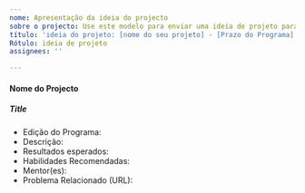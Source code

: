```yaml
---
nome: Apresentação da ideia do projecto
sobre o projecto: Use este modelo para enviar uma ideia de projeto para nosso programa de mentoria
título: 'ideia do projeto: [nome do seu projeto] - [Prazo do Programa]'
Rótulo: ideia de projeto
assignees: ''

---
```


####  Nome do Projecto
##### Title
- Edição do Programa:
- Descrição:
- Resultados esperados:
- Habilidades Recomendadas:
- Mentor(es):
- Problema Relacionado (URL):
